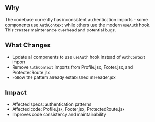 ## Why
The codebase currently has inconsistent authentication imports - some components use `AuthContext` while others use the modern `useAuth` hook. This creates maintenance overhead and potential bugs.

## What Changes
- Update all components to use `useAuth` hook instead of `AuthContext` import
- Remove `AuthContext` imports from Profile.jsx, Footer.jsx, and ProtectedRoute.jsx
- Follow the pattern already established in Header.jsx

## Impact
- Affected specs: authentication patterns
- Affected code: Profile.jsx, Footer.jsx, ProtectedRoute.jsx
- Improves code consistency and maintainability